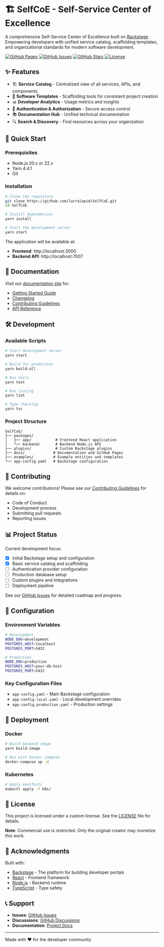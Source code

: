 # 🏗️ SelfCoE - Self-Service Center of Excellence

A comprehensive Self-Service Center of Excellence built on [Backstage](https://backstage.io). Empowering developers with unified service catalog, scaffolding templates, and organizational standards for modern software development.

[![GitHub Pages](https://img.shields.io/badge/docs-GitHub%20Pages-blue)](https://larralapid.github.io/SelfCoE/)
[![GitHub Issues](https://img.shields.io/github/issues/larralapid/SelfCoE)](https://github.com/larralapid/SelfCoE/issues)
[![GitHub Stars](https://img.shields.io/github/stars/larralapid/SelfCoE)](https://github.com/larralapid/SelfCoE/stargazers)
[![License](https://img.shields.io/badge/license-Custom-red)](LICENSE)

## ✨ Features

- 🏗️ **Service Catalog** - Centralized view of all services, APIs, and components
- 🚀 **Software Templates** - Scaffolding tools for consistent project creation
- 📊 **Developer Analytics** - Usage metrics and insights
- 🔐 **Authentication & Authorization** - Secure access control
- 📚 **Documentation Hub** - Unified technical documentation
- 🔍 **Search & Discovery** - Find resources across your organization

## 🚀 Quick Start

### Prerequisites

- Node.js 20.x or 22.x
- Yarn 4.4.1
- Git

### Installation

```bash
# Clone the repository
git clone https://github.com/larralapid/SelfCoE.git
cd SelfCoE

# Install dependencies
yarn install

# Start the development server
yarn start
```

The application will be available at:
- **Frontend**: http://localhost:3000
- **Backend API**: http://localhost:7007

## 📖 Documentation

Visit our [documentation site](https://larralapid.github.io/SelfCoE/) for:

- [Getting Started Guide](https://larralapid.github.io/SelfCoE/)
- [Changelog](https://larralapid.github.io/SelfCoE/CHANGELOG.html)
- [Contributing Guidelines](CONTRIBUTING.md)
- [API Reference](docs/api/)

## 🛠️ Development

### Available Scripts

```bash
# Start development server
yarn start

# Build for production
yarn build:all

# Run tests
yarn test

# Run linting
yarn lint

# Type checking
yarn tsc
```

### Project Structure

```
SelfCoE/
├── packages/
│   ├── app/           # Frontend React application
│   └── backend/       # Backend Node.js API
├── plugins/           # Custom Backstage plugins
├── docs/             # Documentation and GitHub Pages
├── examples/         # Example entities and templates
└── app-config.yaml   # Backstage configuration
```

## 🤝 Contributing

We welcome contributions! Please see our [Contributing Guidelines](CONTRIBUTING.md) for details on:

- Code of Conduct
- Development process
- Submitting pull requests
- Reporting issues

## 📊 Project Status

Current development focus:

- [x] Initial Backstage setup and configuration
- [x] Basic service catalog and scaffolding
- [ ] Authentication provider configuration
- [ ] Production database setup
- [ ] Custom plugins and integrations
- [ ] Deployment pipeline

See our [GitHub Issues](https://github.com/larralapid/SelfCoE/issues) for detailed roadmap and progress.

## 🔧 Configuration

### Environment Variables

```bash
# Development
NODE_ENV=development
POSTGRES_HOST=localhost
POSTGRES_PORT=5432

# Production
NODE_ENV=production
POSTGRES_HOST=your-db-host
POSTGRES_PORT=5432
```

### Key Configuration Files

- `app-config.yaml` - Main Backstage configuration
- `app-config.local.yaml` - Local development overrides
- `app-config.production.yaml` - Production settings

## 🚀 Deployment

### Docker

```bash
# Build backend image
yarn build-image

# Run with Docker Compose
docker-compose up -d
```

### Kubernetes

```bash
# Apply manifests
kubectl apply -f k8s/
```

## 📝 License

This project is licensed under a custom license. See the [LICENSE](LICENSE) file for details.

**Note**: Commercial use is restricted. Only the original creator may monetize this work.

## 🙏 Acknowledgments

Built with:
- [Backstage](https://backstage.io/) - The platform for building developer portals
- [React](https://reactjs.org/) - Frontend framework
- [Node.js](https://nodejs.org/) - Backend runtime
- [TypeScript](https://www.typescriptlang.org/) - Type safety

## 📞 Support

- **Issues**: [GitHub Issues](https://github.com/larralapid/SelfCoE/issues)
- **Discussions**: [GitHub Discussions](https://github.com/larralapid/SelfCoE/discussions)
- **Documentation**: [Project Docs](https://larralapid.github.io/SelfCoE/)

---

Made with ❤️ for the developer community

